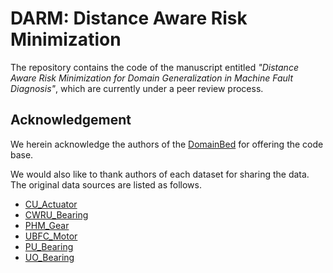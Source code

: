 # DARM: Distance Aware Risk Minimization 

The repository contains the code of the manuscript entitled
_"Distance Aware Risk Minimization for Domain Generalization in Machine Fault Diagnosis"_, 
which are currently under a peer review process.

## Acknowledgement 
We herein acknowledge the authors of the [DomainBed](https://github.com/facebookresearch/DomainBed) 
for offering the code base.

We would also like to thank authors of each dataset for sharing the data.
The original data sources are listed as follows.

+ [CU_Actuator](https://cord.cranfield.ac.uk/articles/dataset/Data_set_for_Data-based_Detection_and_Diagnosis_of_Faults_in_Linear_Actuators_/5097649)
+ [CWRU_Bearing](https://engineering.case.edu/bearingdatacenter) 
+ [PHM_Gear](https://phmsociety.org/data-analysis-competition/) 
+ [UBFC_Motor](http://dx.doi.org/doi:10.25666/DATAUBFC-2023-03-06-03)
+ [PU_Bearing](https://mb.uni-paderborn.de/kat/forschung/datacenter/bearing-datacenter/)
+ [UO_Bearing](https://data.mendeley.com/datasets/v43hmbwxpm/2)

